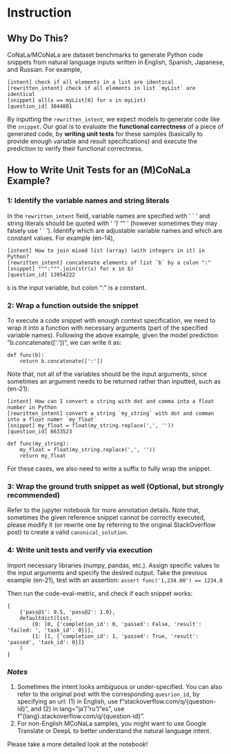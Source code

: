 # Instruction

## Why Do This?

CoNaLa/MCoNaLa are dataset benchmarks to generate Python code snippets from natural language inputs written in English, Spanish, Japanese, and Russian. For example,

```
[intent] check if all elements in a list are identical
[rewritten_intent] check if all elements in list `myList` are identical
[snippet] all(x == myList[0] for x in myList)
[question_id] 3844801
```

By inputting the `rewritten_intent`, we expect models to generate code like the `snippet`.
Our goal is to evaluate the __functional correctness__ of a piece of generated code, by __writing unit tests__ for these samples (basically to provide enough variable and result specifications) and execute the prediction to verify their functional correctness.

## How to Write Unit Tests for an (M)CoNaLa Example?

### 1: Identify the variable names and string literals

In the `rewritten_intent` field, variable names are specified with ‘ \` ’ and string literals should be quoted with ‘ ‘’/ “” ’ (however sometimes they may falsely use ‘ ` ’). Identify which are adjustable variable names and which are constant values. For example (en-14),

```
[intent] How to join mixed list (array) (with integers in it) in Python?
[rewritten_intent] concatenate elements of list `b` by a colon ":"
[snippet] """:""".join(str(x) for x in b)
[question_id] 13954222
```

`b` is the input variable, but colon “:” is a constant.

### 2: Wrap a function outside the snippet

To execute a code snippet with enough context specification, we need to wrap it into a function with necessary arguments (part of the specified variable names). Following the above example, given the model prediction “b.concatenate([‘:’])”, we can write it as:

```
def func(b):
    return b.concatenate([':'])
```

Note that, not all of the variables should be the input arguments, since sometimes an argument needs to be returned rather than inputted, such as (en-21):

```
[intent] How can I convert a string with dot and comma into a float number in Python
[rewritten_intent] convert a string `my_string` with dot and comman into a float numer `my_float`
[snippet] my_float = float(my_string.replace(',', ''))
[question_id] 6633523

def func(my_string):
    my_float = float(my_string.replace(',', ''))
    return my_float
```

For these cases, we also need to write a suffix to fully wrap the snippet.

### 3: Wrap the ground truth snippet as well (Optional, but strongly recommended)

Refer to the jupyter notebook for more annotation details.
Note that, sometimes the given reference snippet cannot be correctly executed, please modify it (or rewrite one by referring to the original StackOverflow post) to create a valid `canonical_solution`.

### 4: Write unit tests and verify via execution

Import necessary libraries (numpy, pandas, etc.). Assign specific values to the input arguments and specify the desired output. Take the previous example (en-21), test with an assertion:
```assert func('1,234.00') == 1234.0```

Then run the code-eval-metric, and check if each snippet works:

```
{
    {'pass@1': 0.5, 'pass@2': 1.0}, 
    defaultdict(list,
        {0: [0, {'completion_id': 0, 'passed': False, 'result': 'failed: ', 'task_id': 0}]}, 
        {1: [1, {'completion_id': 1, 'passed': True, 'result': 'passed', 'task_id': 0}]}
    )
}
```

### _Notes_

1. Sometimes the intent looks ambiguous or under-specified. You can also refer to the original post with the corresponding `quesrion_id`, by specifying an url: (1) in English, use f“stackoverflow.com/q/{question-id}”, and (2) in lang=”ja”/”ru”/”es”, use f”{lang}.stackoverflow.com/q/{question-id}”.
2. For non-English MCoNaLa samples, you might want to use Google Translate or DeepL to better understand the natural language intent.

Please take a more detailed look at the notebook!

